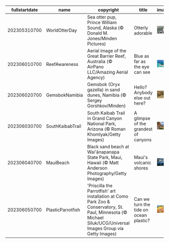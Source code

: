 |fullstartdate|name|copyright|title|image|
|--|--|--|--|--|
202305310700|WorldOtterDay|Sea otter pup, Prince William Sound, Alaska (© Donald M. Jones/Minden Pictures)|Otterly adorable|![](/en-US/2023/06/202305310700WorldOtterDay.jpg)|
202306010700|ReefAwareness|Aerial image of the Great Barrier Reef, Australia (© AirPano LLC/Amazing Aerial Agency)|Blue as far as the eye can see|![](/en-US/2023/06/202306010700ReefAwareness.jpg)|
202306020700|GemsbokNamibia|Gemsbok (Oryx gazella) in sand dunes, Namibia (© Sergey Gorshkov/Minden)|Hello? Anybody else out here?|![](/en-US/2023/06/202306020700GemsbokNamibia.jpg)|
202306030700|SouthKaibabTrail|South Kaibab Trail in Grand Canyon National Park, Arizona (© Roman Khomlyak/Getty Images)|A glimpse of the grandest of canyons|![](/en-US/2023/06/202306030700SouthKaibabTrail.jpg)|
202306040700|MauiBeach|Black sand beach at Wai'ānapanapa State Park, Maui, Hawaii (© Matt Anderson Photography/Getty Images)|Maui's volcanic shores|![](/en-US/2023/06/202306040700MauiBeach.jpg)|
202306050700|PlasticParrotfish|'Priscilla the Parrotfish' art installation at Como Park Zoo & Conservatory, St. Paul, Minnesota (© Michael Siluk/UCG/Universal Images Group via Getty Images)|Can we turn the tide on ocean plastic?|![](/en-US/2023/06/202306050700PlasticParrotfish.jpg)|
